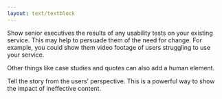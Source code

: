 ```yaml
---
layout: text/textblock
---
```

Show senior executives the results of any usability tests on your existing service. This may help to persuade them of the need for change. For example, you could show them video footage of users struggling to use your service.

Other things like case studies and quotes can also add a human element.

Tell the story from the users’ perspective. This is a powerful way to show the impact of
ineffective content.
